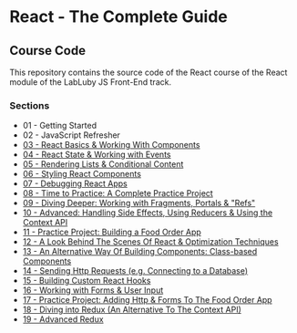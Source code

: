 # React - The Complete Guide

## Course Code

This repository contains the source code of the React course of the React module of the LabLuby JS Front-End track.

### Sections

- 01 - Getting Started
- 02 - JavaScript Refresher
- [03 - React Basics & Working With Components](https://github.com/crislainesc/react-course/tree/03-react-basics-working-with-components)
- [04 - React State & Working with Events](https://github.com/crislainesc/react-course/tree/04-react-state-events)
- [05 - Rendering Lists & Conditional Content](https://github.com/crislainesc/react-course/tree/05-rendering-lists-conditional-content)
- [06 - Styling React Components](https://github.com/crislainesc/react-course/tree/06-styling-react-components)
- [07 - Debugging React Apps](https://github.com/crislainesc/react-course/tree/07-debugging-react-apps)
- [08 - Time to Practice: A Complete Practice Project](https://github.com/crislainesc/react-course/tree/08-practice-project)
- [09 - Diving Deeper: Working with Fragments, Portals & "Refs"](https://github.com/crislainesc/react-course/tree/09-fragments-portals-refs)
- [10 - Advanced: Handling Side Effects, Using Reducers & Using the Context API](https://github.com/crislainesc/react-course/tree/10-side-effects-reducers-context-api)
- [11 - Practice Project: Building a Food Order App](https://github.com/crislainesc/react-course/tree/11-practice-food-order-app)
- [12 - A Look Behind The Scenes Of React & Optimization Techniques](https://github.com/crislainesc/react-course/tree/12-a-look-behind-the-scenes)
- [13 - An Alternative Way Of Building Components: Class-based Components](https://github.com/crislainesc/react-course/tree/13-class-based-cmp)
- [14 - Sending Http Requests (e.g. Connecting to a Database)](https://github.com/crislainesc/react-course/tree/14-sending-http-requests)
- [15 - Building Custom React Hooks](https://github.com/crislainesc/react-course/tree/15-building-custom-react-hooks)
- [16 - Working with Forms & User Input](https://github.com/crislainesc/react-course/tree/16-working-with-forms)
- [17 - Practice Project: Adding Http & Forms To The Food Order App](https://github.com/crislainesc/react-course/tree/17-practice-food-order-http-forms)
- [18 - Diving into Redux (An Alternative To The Context API)](https://github.com/crislainesc/react-course/tree/18-diving-into-redux)
- [19 - Advanced Redux](https://github.com/crislainesc/react-course/tree/19-advanced-redux)

